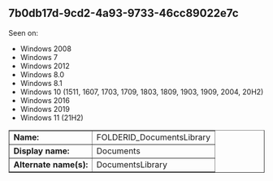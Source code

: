 ## 7b0db17d-9cd2-4a93-9733-46cc89022e7c

Seen on:
* Windows 2008
* Windows 7
* Windows 2012
* Windows 8.0
* Windows 8.1
* Windows 10 (1511, 1607, 1703, 1709, 1803, 1809, 1903, 1909, 2004, 20H2)
* Windows 2016
* Windows 2019
* Windows 11 (21H2)

<table border="1" class="docutils">
  <tbody>
    <tr>
      <td><b>Name:</b></td>
      <td>FOLDERID_DocumentsLibrary</td>
    </tr>
    <tr>
      <td><b>Display name:</b></td>
      <td>Documents</td>
    </tr>
    <tr>
      <td><b>Alternate name(s):</b></td>
      <td>DocumentsLibrary</td>
    </tr>
  </tbody>
</table>


